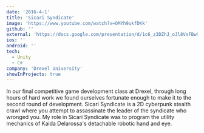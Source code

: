 ```yaml
---
date: '2016-4-1'
title: 'Sicari Syndicate'
image: 'https://www.youtube.com/watch?v=OMYh9ukfDKk'
github: ''
external: 'https://docs.google.com/presentation/d/1c6_z3DZhJ_oJl8VxFBw99Ikak0WD52SPp2MnEp7cyBg/edit?usp=share_link'
ios: ''
android: ''
tech:
  - Unity
  - C#
company: 'Drexel University'
showInProjects: true
---
```


In our final competitive game development class at Drexel, through long hours of hard work we found ourselves fortunate enough to make it to the second round of development.
Sicari Syndicate is a 2D cyberpunk stealth crawl where you attempt to assassinate the leader of the syndicate who wronged you.
My role in Sicari Syndicate was to program the utility mechanics of Kaida Delarossa's detachable robotic hand and eye.

